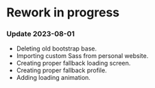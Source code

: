 # Rework in progress

### Update 2023-08-01
* Deleting old bootstrap base.
* Importing custom Sass from personal website.
* Creating proper fallback loading screen.
* Creating proper fallback profile.
* Adding loading animation.
